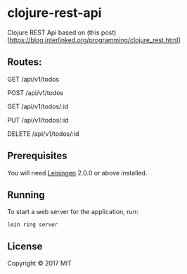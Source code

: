# clojure-rest-api

Clojure REST Api based on (this post)[https://blog.interlinked.org/programming/clojure_rest.html]

## Routes:
GET /api/v1/todos

POST /api/v1/todos

GET /api/v1/todos/:id

PUT /api/v1/todos/:id

DELETE /api/v1/todos/:id

## Prerequisites

You will need [Leiningen][] 2.0.0 or above installed.

[leiningen]: https://github.com/technomancy/leiningen

## Running

To start a web server for the application, run:

    lein ring server

## License

Copyright © 2017 MIT
